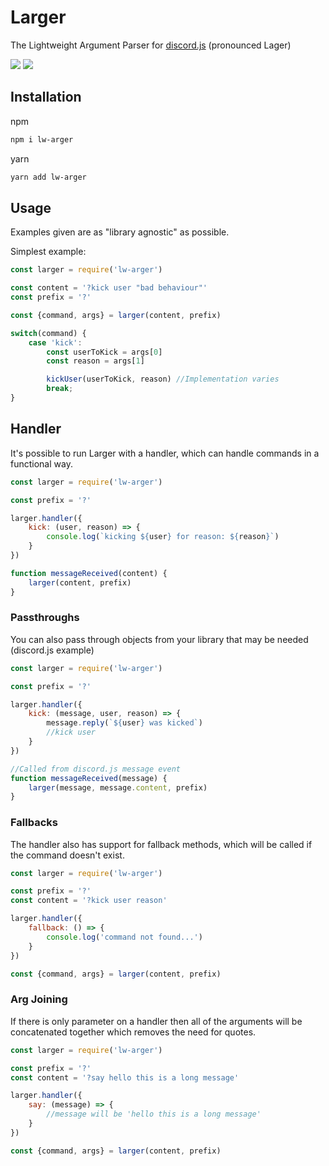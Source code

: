 # Larger
The Lightweight Argument Parser for <a href="https://github.com/discordjs/discord.js/">discord.js</a> (pronounced Lager)

<p>
    <a href="https://www.npmjs.com/package/lw-arger "><img src="https://img.shields.io/npm/dw/lw-arger.svg" /></a>
    <a href="https://www.npmjs.com/package/lw-arger "><img src="https://img.shields.io/npm/v/lw-arger.svg" /></a>
</p>

## Installation

npm

```sh
npm i lw-arger
```

yarn

```sh
yarn add lw-arger
```

## Usage

Examples given are as "library agnostic" as possible.

Simplest example:

```js
const larger = require('lw-arger')

const content = '?kick user "bad behaviour"'
const prefix = '?'

const {command, args} = larger(content, prefix)

switch(command) {
    case 'kick':
        const userToKick = args[0]
        const reason = args[1]

        kickUser(userToKick, reason) //Implementation varies
        break;
}
```

## Handler

It's possible to run Larger with a handler, which can handle commands in a functional way.

```js
const larger = require('lw-arger')

const prefix = '?'

larger.handler({
    kick: (user, reason) => {
        console.log(`kicking ${user} for reason: ${reason}`)
    }
})

function messageReceived(content) {
    larger(content, prefix)
}
```

### Passthroughs

You can also pass through objects from your library that may be needed (discord.js example)

```js
const larger = require('lw-arger')

const prefix = '?'

larger.handler({
    kick: (message, user, reason) => {
        message.reply(`${user} was kicked`)
        //kick user
    }
})

//Called from discord.js message event
function messageReceived(message) {
    larger(message, message.content, prefix)
}
```

### Fallbacks

The handler also has support for fallback methods, which will be called if the command doesn't exist.

```js
const larger = require('lw-arger')

const prefix = '?'
const content = '?kick user reason'

larger.handler({
    fallback: () => {
        console.log('command not found...')
    }
})

const {command, args} = larger(content, prefix)
```

### Arg Joining
If there is only parameter on a handler then all of the arguments will be concatenated together which removes the need for quotes.

```js
const larger = require('lw-arger')

const prefix = '?'
const content = '?say hello this is a long message'

larger.handler({
    say: (message) => {
        //message will be 'hello this is a long message'
    }
})

const {command, args} = larger(content, prefix)
```
